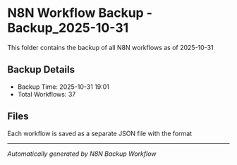 # N8N Workflow Backup -Backup_2025-10-31

This folder contains the backup of all N8N workflows as of 2025-10-31

## Backup Details
- Backup Time: 2025-10-31 19:01
- Total Workflows: 37

## Files
Each workflow is saved as a separate JSON file with the format

---
*Automatically generated by N8N Backup Workflow*